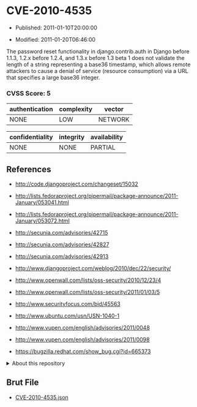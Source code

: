 # CVE-2010-4535

- Published: 2011-01-10T20:00:00

- Modified: 2011-01-20T06:46:00

The password reset functionality in django.contrib.auth in Django before 1.1.3, 1.2.x before 1.2.4, and 1.3.x before 1.3 beta 1 does not validate the length of a string representing a base36 timestamp, which allows remote attackers to cause a denial of service (resource consumption) via a URL that specifies a large base36 integer.

### CVSS Score: **5**

| authentication | complexity | vector |
| --- | --- | --- |
| NONE | LOW | NETWORK |

| confidentiality | integrity | availability |
| --- | --- | --- |
| NONE | NONE | PARTIAL |

## References

* http://code.djangoproject.com/changeset/15032

* http://lists.fedoraproject.org/pipermail/package-announce/2011-January/053041.html

* http://lists.fedoraproject.org/pipermail/package-announce/2011-January/053072.html

* http://secunia.com/advisories/42715

* http://secunia.com/advisories/42827

* http://secunia.com/advisories/42913

* http://www.djangoproject.com/weblog/2010/dec/22/security/

* http://www.openwall.com/lists/oss-security/2010/12/23/4

* http://www.openwall.com/lists/oss-security/2011/01/03/5

* http://www.securityfocus.com/bid/45563

* http://www.ubuntu.com/usn/USN-1040-1

* http://www.vupen.com/english/advisories/2011/0048

* http://www.vupen.com/english/advisories/2011/0098

* https://bugzilla.redhat.com/show_bug.cgi?id=665373

<details>
<summary>About this repository</summary> 

  This repository is part of the project [Live Hack CVE](https://github.com/Live-Hack-CVE). Main website can be found [www.live-hack.org](https://www.live-hack.org) 
  
  Made by [Sn0wAlice](https://github.com/Sn0wAlice) for the people that care about security and need to have a feed of the latest CVEs. Hope you enjoy it, don't forget to star the repo and follow me on [Twitter](https://twitter.com/Sn0wAlice) and [Github](https://github.com/Sn0wAlice). And that is my [personnal website](https://www.alice-snow.me/)

  - [Home Page](https://github.com/Live-Hack-CVE)
  - [Framework](https://github.com/Live-Hack-CVE/cve-framework)
  - [CVE database](https://github.com/Live-Hack-CVE/full_database)
  - [Changelog](https://github.com/Live-Hack-CVE/Changelog)
</details>

## Brut File

* [CVE-2010-4535.json](https://raw.githubusercontent.com/Live-Hack-CVE/full_database/main/cves/2010/CVE-2010-4535.json)

